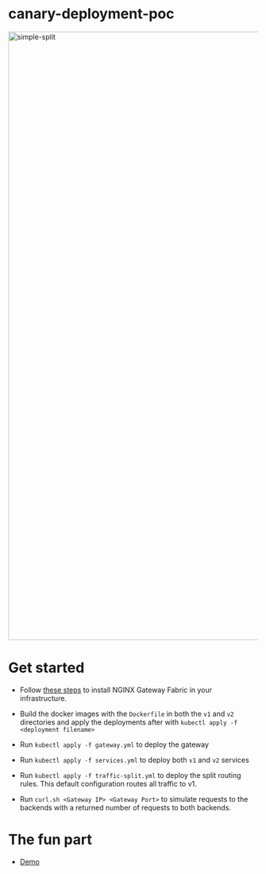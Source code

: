# canary-deployment-poc

<img width="1225" alt="simple-split" src="https://github.com/kwakubiney/canary-deployment-poc/assets/71296367/488070d0-84d6-4013-b185-63b64ebd031c">


# Get started

- Follow [these steps](https://github.com/nginxinc/nginx-gateway-fabric/blob/main/docs/installation.md) to install NGINX Gateway Fabric in your infrastructure.

- Build the docker images with the `Dockerfile` in both the `v1` and `v2` directories and apply the deployments after with `kubectl apply -f <deployment filename>`

- Run `kubectl apply -f gateway.yml` to deploy the gateway

- Run `kubectl apply -f services.yml` to deploy both `v1` and `v2` services

- Run `kubectl apply -f traffic-split.yml` to deploy the split routing rules. This default configuration routes all traffic to v1.

- Run `curl.sh <Gateway IP> <Gateway Port>` to simulate requests to the backends with a returned number of requests to both backends.


# The fun part

- [Demo](https://www.youtube.com/watch?v=IWJyc0p1UwY)
